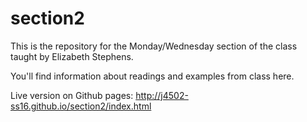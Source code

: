 # section2
This is the repository for the Monday/Wednesday section of the class taught by Elizabeth Stephens.

You'll find information about readings and examples from class here.

Live version on Github pages: http://j4502-ss16.github.io/section2/index.html
